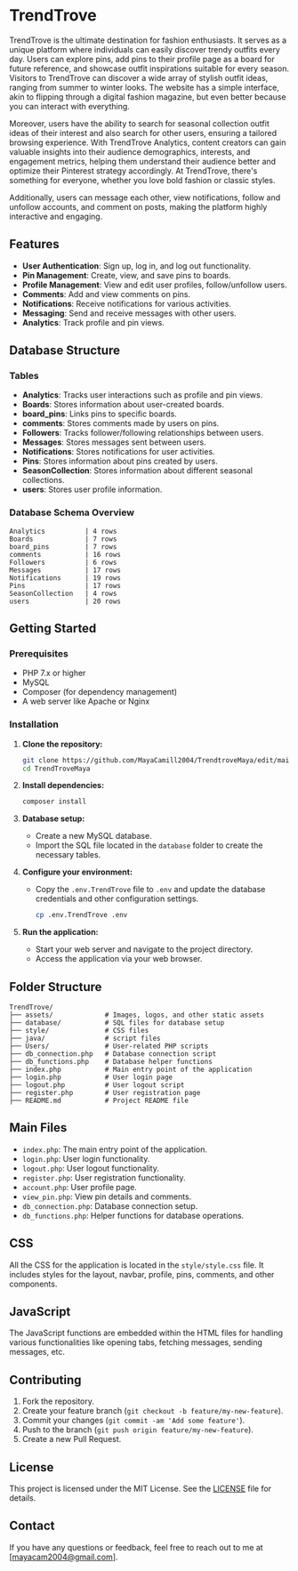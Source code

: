 
# TrendTrove

TrendTrove is the ultimate destination for fashion enthusiasts. It serves as a unique platform where individuals can easily discover trendy outfits every day. Users can explore pins, add pins to their profile page as a board for future reference, and showcase outfit inspirations suitable for every season. Visitors to TrendTrove can discover a wide array of stylish outfit ideas, ranging from summer to winter looks. The website has a simple interface, akin to flipping through a digital fashion magazine, but even better because you can interact with everything.

Moreover, users have the ability to search for seasonal collection outfit ideas of their interest and also search for other users, ensuring a tailored browsing experience. With TrendTrove Analytics, content creators can gain valuable insights into their audience demographics, interests, and engagement metrics, helping them understand their audience better and optimize their Pinterest strategy accordingly. At TrendTrove, there's something for everyone, whether you love bold fashion or classic styles.

Additionally, users can message each other, view notifications, follow and unfollow accounts, and comment on posts, making the platform highly interactive and engaging.

## Features

- **User Authentication**: Sign up, log in, and log out functionality.
- **Pin Management**: Create, view, and save pins to boards.
- **Profile Management**: View and edit user profiles, follow/unfollow users.
- **Comments**: Add and view comments on pins.
- **Notifications**: Receive notifications for various activities.
- **Messaging**: Send and receive messages with other users.
- **Analytics**: Track profile and pin views.

## Database Structure

### Tables

- **Analytics**: Tracks user interactions such as profile and pin views.
- **Boards**: Stores information about user-created boards.
- **board_pins**: Links pins to specific boards.
- **comments**: Stores comments made by users on pins.
- **Followers**: Tracks follower/following relationships between users.
- **Messages**: Stores messages sent between users.
- **Notifications**: Stores notifications for user activities.
- **Pins**: Stores information about pins created by users.
- **SeasonCollection**: Stores information about different seasonal collections.
- **users**: Stores user profile information.

### Database Schema Overview

```
Analytics          | 4 rows
Boards             | 7 rows
board_pins         | 7 rows
comments           | 16 rows
Followers          | 6 rows
Messages           | 17 rows
Notifications      | 19 rows
Pins               | 17 rows
SeasonCollection   | 4 rows
users              | 20 rows
```

## Getting Started

### Prerequisites

- PHP 7.x or higher
- MySQL
- Composer (for dependency management)
- A web server like Apache or Nginx

### Installation

1. **Clone the repository:**

   ```bash
   git clone https://github.com/MayaCamill2004/TrendtroveMaya/edit/main/README.md
   cd TrendTroveMaya
   ```

2. **Install dependencies:**

   ```bash
   composer install
   ```

3. **Database setup:**

   - Create a new MySQL database.
   - Import the SQL file located in the `database` folder to create the necessary tables.

4. **Configure your environment:**

   - Copy the `.env.TrendTrove` file to `.env` and update the database credentials and other configuration settings.

     ```bash
     cp .env.TrendTrove .env
     ```

5. **Run the application:**

   - Start your web server and navigate to the project directory.
   - Access the application via your web browser.

## Folder Structure

```
TrendTrove/
├── assets/             # Images, logos, and other static assets
├── database/           # SQL files for database setup
├── style/              # CSS files
├── java/               # script files
├── Users/              # User-related PHP scripts
├── db_connection.php   # Database connection script
├── db_functions.php    # Database helper functions
├── index.php           # Main entry point of the application
├── login.php           # User login page
├── logout.php          # User logout script
├── register.php        # User registration page
├── README.md           # Project README file
```

## Main Files

- `index.php`: The main entry point of the application.
- `login.php`: User login functionality.
- `logout.php`: User logout functionality.
- `register.php`: User registration functionality.
- `account.php`: User profile page.
- `view_pin.php`: View pin details and comments.
- `db_connection.php`: Database connection setup.
- `db_functions.php`: Helper functions for database operations.

## CSS

All the CSS for the application is located in the `style/style.css` file. It includes styles for the layout, navbar, profile, pins, comments, and other components.

## JavaScript

The JavaScript functions are embedded within the HTML files for handling various functionalities like opening tabs, fetching messages, sending messages, etc.

## Contributing

1. Fork the repository.
2. Create your feature branch (`git checkout -b feature/my-new-feature`).
3. Commit your changes (`git commit -am 'Add some feature'`).
4. Push to the branch (`git push origin feature/my-new-feature`).
5. Create a new Pull Request.

## License

This project is licensed under the MIT License. See the [LICENSE](LICENSE) file for details.

## Contact

If you have any questions or feedback, feel free to reach out to me at [mayacam2004@gmail.com].
```


